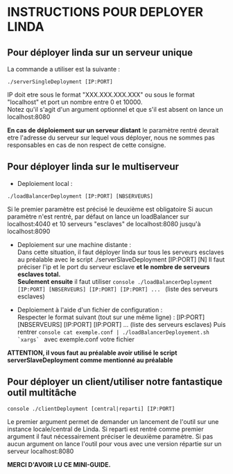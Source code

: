 # INSTRUCTIONS POUR DEPLOYER LINDA 


## Pour déployer linda sur un serveur unique 

La commande a utiliser est la suivante : 

```console 
./serverSingleDeployment [IP:PORT]  
```

IP doit etre sous le format "XXX.XXX.XXX.XXX" ou sous le format "localhost" et port un nombre entre 0 et 10000.  
Notez qu'il s'agit d'un argument optionnel et que s'il est absent on lance un localhost:8080

**En cas de déploiement sur un serveur distant** le paramètre rentré devrait etre l'adresse du serveur sur lequel vous déployer, nous 
ne sommes pas responsables en cas de non respect de cette consigne.

## Pour déployer linda sur le multiserveur
  
  * Deploiement local :  
  ```console 
  ./loadBalancerDeployment [IP:PORT] [NBSERVEURS]
  ```
  Si le premier paramètre est précisé le deuxième est obligatoire
  Si aucun paramètre n'est rentré, par défaut on lance un loadBalancer sur localhost:4040 et 10 serveurs "esclaves" de localhost:8080 jusqu'à 
  localhost:8090
  
  * Deploiement sur une machine distante :  
   Dans cette situation, il faut déployer linda sur tous les serveurs esclaves au préalable avec le script ./serverSlaveDeployment [IP:PORT] [N]
   Il faut préciser l'ip et le port du serveur esclave **et le nombre de serveurs esclaves total.**  
   **Seulement ensuite** il faut utiliser ```console ./loadBalancerDeployment [IP:PORT] [NBSERVEURS] [IP:PORT] [IP:PORT] ... ``` (liste des serveurs esclaves)
   
   * Deploiement à l'aide d'un fichier de configuration :  
   Respecter le format suivant (tout sur une même ligne) : [IP:PORT] [NBSERVEURS] [IP:PORT] [IP:PORT] ... (liste des serveurs esclaves)
   Puis rentrer ```console cat exemple.conf | ./loadBalancerDeployement.sh `xargs` ``` avec exemple.conf votre fichier
   
   **ATTENTION, il vous faut au préalable avoir utilisé le script serverSlaveDeployment comme mentionné au préalable**
   
   
## Pour déployer un client/utiliser notre fantastique outil multitâche

```console ./clientDeployment [central|reparti] [IP:PORT] ```

Le premier argument permet de demander un lancement de l'outil sur une instance locale/central de Linda.
Si reparti est rentré comme premier argument il faut nécessairement préciser le deuxième paramètre.
Si pas aucun argument on lance l'outil pour vous avec une version répartie sur un serveur localhost:8080

**MERCI D'AVOIR LU CE MINI-GUIDE.**
